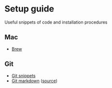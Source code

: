 # Setup guide
Useful snippets of code and installation procedures

## Mac ##
* [Brew](content/mac/brew.md)

## Git ##
* [Git snippets](content/git/git-snippets.md)
* [Git markdown](content/git/git-markdown.md) ([source](https://github.com/tchapi/markdown-cheatsheet/blob/master/README.md))
